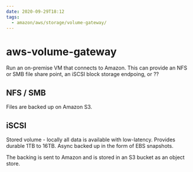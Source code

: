 ```yaml
---
date: 2020-09-29T18:12
tags:
  - amazon/aws/storage/volume-gateway/
---
```


# aws-volume-gateway

Run an on-premise VM that connects to Amazon. This can provide an NFS or SMB file share point, an iSCSI block storage endpoing, or ??

## NFS / SMB

Files are backed up on Amazon S3.

## iSCSI

Stored volume - locally all data is available with low-latency. Provides durable 1TB to 16TB. Async backed up in the form of EBS snapshots.



The backing is sent to Amazon and is stored in an S3 bucket as an object store.

